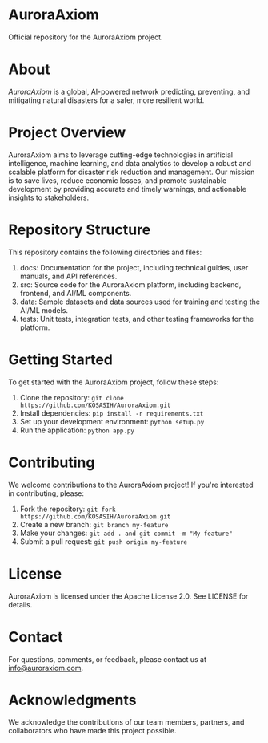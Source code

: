 # AuroraAxiom

Official repository for the AuroraAxiom project. 

# About

*AuroraAxiom* is a global, AI-powered network predicting, preventing, and mitigating natural disasters for a safer, more resilient world.

# Project Overview

AuroraAxiom aims to leverage cutting-edge technologies in artificial intelligence, machine learning, and data analytics to develop a robust and scalable platform for disaster risk reduction and management. Our mission is to save lives, reduce economic losses, and promote sustainable development by providing accurate and timely warnings, and actionable insights to stakeholders.

# Repository Structure

This repository contains the following directories and files:

1. docs: Documentation for the project, including technical guides, user manuals, and API references.
2. src: Source code for the AuroraAxiom platform, including backend, frontend, and AI/ML components.
3. data: Sample datasets and data sources used for training and testing the AI/ML models.
4. tests: Unit tests, integration tests, and other testing frameworks for the platform.

# Getting Started

To get started with the AuroraAxiom project, follow these steps:

1. Clone the repository: `git clone https://github.com/KOSASIH/AuroraAxiom.git`
2. Install dependencies: `pip install -r requirements.txt`
3. Set up your development environment: `python setup.py`
4. Run the application: `python app.py`

# Contributing

We welcome contributions to the AuroraAxiom project! If you're interested in contributing, please:

1. Fork the repository: `git fork https://github.com/KOSASIH/AuroraAxiom.git`
2. Create a new branch: `git branch my-feature`
3. Make your changes: `git add . and git commit -m "My feature"`
4. Submit a pull request: `git push origin my-feature`

# License

AuroraAxiom is licensed under the Apache License 2.0. See LICENSE for details.

# Contact

For questions, comments, or feedback, please contact us at info@auroraxiom.com.

# Acknowledgments

We acknowledge the contributions of our team members, partners, and collaborators who have made this project possible.
